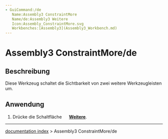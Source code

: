```yaml
---
- GuiCommand:/de
   Name:Assembly3 ConstraintMore
   Name/de:Assembly3 Weitere
   Icon:Assembly_ConstraintMore.svg
   Workbenches:[Assembly3](Assembly3_Workbench.md)
---
```


# Assembly3 ConstraintMore/de

## Beschreibung

Diese Werkzeug schaltet die Sichtbarkeit von zwei weitere Werkzeugleisten um.

## Anwendung

1.  Drücke die Schaltfläche **<img src="images/Assembly_ConstraintMore.svg" width=16px> [Weitere](Assembly3_ConstraintMore/de.md)**.

---
[documentation index](../README.md) > Assembly3 ConstraintMore/de
